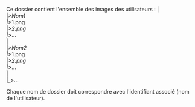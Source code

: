 Ce dossier contient l'ensemble des images des utilisateurs :
  |<br>
  |_>Nom1<br>
      |_>1.png<br>
      |_>2.png<br>
      |_>...<br>
  |<br>
  |_>Nom2<br>
      |_>1.png<br>
      |_>2.png<br>
      |_>...<br>
  |<br>
  |_>...<br>
  
Chaque nom de dossier doit correspondre avec l'identifiant associé (nom de l'utilisateur).
